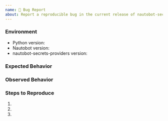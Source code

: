 ```yaml
---
name: 🐛 Bug Report
about: Report a reproducible bug in the current release of nautobot-secrets-providers
---
```


### Environment
* Python version:  <!-- Example: 3.11.4 -->
* Nautobot version:  <!-- Example: 2.0.0 -->
* nautobot-secrets-providers version:  <!-- Example: 1.0.0 -->

<!-- What did you expect to happen? -->
### Expected Behavior


<!-- What happened instead? -->
### Observed Behavior

<!--
    Describe in detail the exact steps that someone else can take to reproduce
    this bug using the current release.
-->
### Steps to Reproduce
1.
2.
3.
